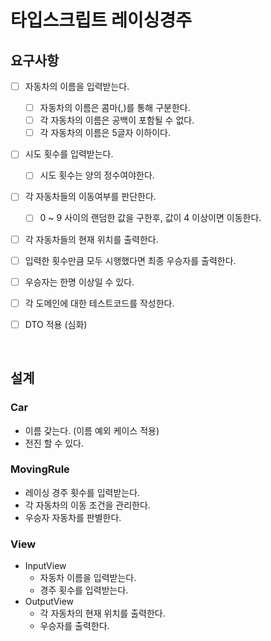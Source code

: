 # 타입스크립트 레이싱경주

## 요구사항

- [ ] 자동차의 이름을 입력받는다.
  - [ ] 자동차의 이름은 콤마(,)를 통해 구분한다.
  - [ ] 각 자동차의 이름은 공백이 포함될 수 없다.
  - [ ] 각 자동차의 이름은 5글자 이하이다.
- [ ] 시도 횟수를 입력받는다.
  - [ ] 시도 횟수는 양의 정수여야한다.
- [ ] 각 자동차들의 이동여부를 판단한다.
  - [ ] 0 ~ 9 사이의 랜덤한 값을 구한후, 값이 4 이상이면 이동한다.
- [ ] 각 자동차들의 현재 위치를 출력한다.
- [ ] 입력한 횟수만큼 모두 시행했다면 최종 우승자를 출력한다.
- [ ] 우승자는 한명 이상일 수 있다.

- [ ] 각 도메인에 대한 테스트코드를 작성한다.
- [ ] DTO 적용 (심화)

<br/>

## 설계

### Car

- 이름 갖는다. (이름 예외 케이스 적용)
- 전진 할 수 있다.

### MovingRule

- 레이싱 경주 횟수를 입력받는다.
- 각 자동차의 이동 조건을 관리한다.
- 우승자 자동차를 판별한다.

### View

- InputView
  - 자동차 이름을 입력받는다.
  - 경주 횟수를 입력받는다.
- OutputView
  - 각 자동차의 현재 위치를 출력한다.
  - 우승자를 출력한다.
